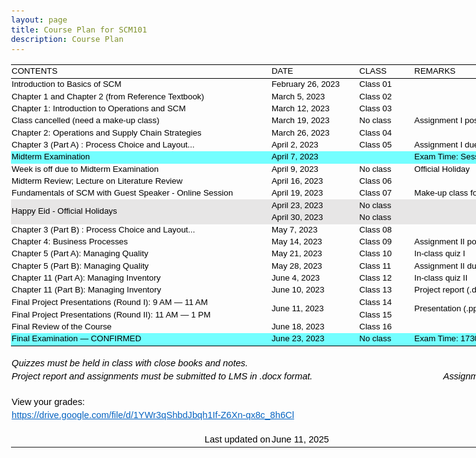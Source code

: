```yaml
---
layout: page
title: Course Plan for SCM101
description: Course Plan
---
```




<head>
<meta name=Generator content="Microsoft Excel 15">
<style id="course_17100_Styles">
<!--table
	{mso-displayed-decimal-separator:"\.";
	mso-displayed-thousand-separator:"\,";}
@page
	{margin:.75in .7in .75in .7in;
	mso-header-margin:.3in;
	mso-footer-margin:.3in;
	mso-page-orientation:landscape;}
tr
	{mso-height-source:auto;}
col
	{mso-width-source:auto;}
br
	{mso-data-placement:same-cell;}
.style16
	{color:#0563C1;
	font-size:12.0pt;
	font-weight:400;
	font-style:normal;
	text-decoration:underline;
	text-underline-style:single;
	font-family:Calibri, sans-serif;
	mso-font-charset:0;
	mso-style-name:Hyperlink;
	mso-style-id:8;}
a:link
	{color:#0563C1;
	font-size:12.0pt;
	font-weight:400;
	font-style:normal;
	text-decoration:underline;
	text-underline-style:single;
	font-family:Calibri, sans-serif;
	mso-font-charset:0;}
a:visited
	{color:#954F72;
	font-size:12.0pt;
	font-weight:400;
	font-style:normal;
	text-decoration:underline;
	text-underline-style:single;
	font-family:Calibri, sans-serif;
	mso-font-charset:0;}
.style0
	{mso-number-format:General;
	text-align:general;
	vertical-align:bottom;
	white-space:nowrap;
	mso-rotate:0;
	mso-background-source:auto;
	mso-pattern:auto;
	color:black;
	font-size:12.0pt;
	font-weight:400;
	font-style:normal;
	text-decoration:none;
	font-family:Calibri, sans-serif;
	mso-font-charset:0;
	border:none;
	mso-protection:locked visible;
	mso-style-name:Normal;
	mso-style-id:0;}
td
	{mso-style-parent:style0;
	padding-top:1px;
	padding-right:1px;
	padding-left:1px;
	mso-ignore:padding;
	color:black;
	font-size:12.0pt;
	font-weight:400;
	font-style:normal;
	text-decoration:none;
	font-family:Calibri, sans-serif;
	mso-font-charset:0;
	mso-number-format:General;
	text-align:general;
	vertical-align:bottom;
	border:none;
	mso-background-source:auto;
	mso-pattern:auto;
	mso-protection:locked visible;
	white-space:nowrap;
	mso-rotate:0;}
.xl65
	{mso-style-parent:style0;
	font-size:11.0pt;
	font-family:Arial, sans-serif;
	mso-font-charset:0;}
.xl66
	{mso-style-parent:style0;
	font-size:11.0pt;
	font-family:Arial, sans-serif;
	mso-font-charset:0;
	text-align:left;}
.xl67
	{mso-style-parent:style0;
	font-size:11.0pt;
	font-family:Arial, sans-serif;
	mso-font-charset:0;
	mso-number-format:"Medium Date";
	text-align:left;}
.xl68
	{mso-style-parent:style0;
	font-size:11.0pt;
	font-style:italic;
	font-family:Arial, sans-serif;
	mso-font-charset:0;
	vertical-align:middle;}
.xl69
	{mso-style-parent:style0;
	font-size:11.0pt;
	font-style:italic;
	font-family:Arial, sans-serif;
	mso-font-charset:0;
	mso-number-format:0%;}
.xl70
	{mso-style-parent:style0;
	font-size:11.0pt;
	font-style:italic;
	font-family:Arial, sans-serif;
	mso-font-charset:0;
	text-align:right;}
.xl71
	{mso-style-parent:style16;
	font-size:11.0pt;
	font-family:Arial, sans-serif;
	mso-font-charset:0;}
.xl72
	{mso-style-parent:style0;
	font-size:11.0pt;
	font-family:Arial, sans-serif;
	mso-font-charset:0;
	text-align:right;}
.xl73
	{mso-style-parent:style0;
	font-size:11.0pt;
	font-family:Arial, sans-serif;
	mso-font-charset:0;
	mso-number-format:"\[ENG\]\[$-409\]mmmm\\ d\\\,\\ yyyy\;\@";
	text-align:left;}
.xl74
	{mso-style-parent:style16;
	color:#0563C1;
	font-size:11.0pt;
	text-decoration:underline;
	text-underline-style:single;
	font-family:Arial, sans-serif;
	mso-font-charset:0;}
.xl75
	{mso-style-parent:style0;
	font-size:10.0pt;
	font-family:Arial, sans-serif;
	mso-font-charset:0;
	text-align:left;
	vertical-align:middle;
	border-top:.5pt solid windowtext;
	border-right:none;
	border-bottom:.5pt solid windowtext;
	border-left:none;}
.xl76
	{mso-style-parent:style0;
	font-size:10.0pt;
	font-family:Arial, sans-serif;
	mso-font-charset:0;
	text-align:left;
	vertical-align:middle;}
.xl77
	{mso-style-parent:style0;
	font-size:10.0pt;
	font-family:Arial, sans-serif;
	mso-font-charset:0;
	mso-number-format:"\[ENG\]\[$-409\]mmmm\\ d\\\,\\ yyyy\;\@";
	text-align:left;
	vertical-align:middle;}
.xl78
	{mso-style-parent:style0;
	font-size:10.0pt;
	font-family:Arial, sans-serif;
	mso-font-charset:0;
	text-align:left;
	vertical-align:middle;
	white-space:normal;}
.xl79
	{mso-style-parent:style0;
	font-size:10.0pt;
	font-family:Arial, sans-serif;
	mso-font-charset:0;
	text-align:left;
	vertical-align:middle;
	background:#73FEFF;
	mso-pattern:black none;}
.xl80
	{mso-style-parent:style0;
	font-size:10.0pt;
	font-family:Arial, sans-serif;
	mso-font-charset:0;
	mso-number-format:"\[ENG\]\[$-409\]mmmm\\ d\\\,\\ yyyy\;\@";
	text-align:left;
	vertical-align:middle;
	background:#73FEFF;
	mso-pattern:black none;}
.xl81
	{mso-style-parent:style0;
	font-size:10.0pt;
	font-family:Arial, sans-serif;
	mso-font-charset:0;
	vertical-align:middle;
	background:#73FEFF;
	mso-pattern:black none;}
.xl82
	{mso-style-parent:style0;
	font-size:10.0pt;
	font-family:Arial, sans-serif;
	mso-font-charset:0;
	vertical-align:middle;}
.xl83
	{mso-style-parent:style0;
	font-size:10.0pt;
	font-family:Arial, sans-serif;
	mso-font-charset:0;
	text-align:left;
	vertical-align:middle;
	background:#E7E6E6;
	mso-pattern:black none;
	white-space:normal;}
.xl84
	{mso-style-parent:style0;
	font-size:10.0pt;
	font-family:Arial, sans-serif;
	mso-font-charset:0;
	mso-number-format:"\[ENG\]\[$-409\]mmmm\\ d\\\,\\ yyyy\;\@";
	text-align:left;
	vertical-align:middle;
	background:#E7E6E6;
	mso-pattern:black none;}
.xl85
	{mso-style-parent:style0;
	font-size:10.0pt;
	font-family:Arial, sans-serif;
	mso-font-charset:0;
	text-align:left;
	vertical-align:middle;
	background:#E7E6E6;
	mso-pattern:black none;}
.xl86
	{mso-style-parent:style0;
	font-size:10.0pt;
	font-family:Arial, sans-serif;
	mso-font-charset:0;
	vertical-align:middle;
	white-space:normal;}
.xl87
	{mso-style-parent:style0;
	font-size:10.0pt;
	font-family:Arial, sans-serif;
	mso-font-charset:0;
	text-align:left;
	vertical-align:middle;
	border-top:none;
	border-right:none;
	border-bottom:.5pt solid windowtext;
	border-left:none;
	background:#73FEFF;
	mso-pattern:black none;}
.xl88
	{mso-style-parent:style0;
	font-size:10.0pt;
	font-family:Arial, sans-serif;
	mso-font-charset:0;
	mso-number-format:"\[ENG\]\[$-409\]mmmm\\ d\\\,\\ yyyy\;\@";
	text-align:left;
	vertical-align:middle;
	border-top:none;
	border-right:none;
	border-bottom:.5pt solid windowtext;
	border-left:none;
	background:#73FEFF;
	mso-pattern:black none;}
.xl89
	{mso-style-parent:style0;
	font-size:10.0pt;
	font-family:Arial, sans-serif;
	mso-font-charset:0;
	mso-number-format:"Medium Date";
	vertical-align:middle;
	border-top:none;
	border-right:none;
	border-bottom:.5pt solid windowtext;
	border-left:none;
	background:#73FEFF;
	mso-pattern:black none;}
-->
</style>
</head>

<body link="#0563C1" vlink="#954F72" class=xl65>

<div id="course_17100" align=center x:publishsource="Excel">

<table border=0 cellpadding=0 cellspacing=0 width=916 style='border-collapse:
 collapse;table-layout:fixed;width:687pt'>
 <col class=xl65 width=416 style='mso-width-source:userset;mso-width-alt:13312;
 width:312pt'>
 <col class=xl65 width=140 style='mso-width-source:userset;mso-width-alt:4480;
 width:105pt'>
 <col class=xl65 width=88 style='mso-width-source:userset;mso-width-alt:2816;
 width:66pt'>
 <col class=xl65 width=272 style='mso-width-source:userset;mso-width-alt:8704;
 width:204pt'>
 <tr height=23 style='mso-height-source:userset;height:17.0pt'>
  <td height=23 class=xl75 width=416 style='height:17.0pt;width:312pt'>CONTENTS</td>
  <td class=xl75 width=140 style='width:105pt'>DATE</td>
  <td class=xl75 width=88 style='width:66pt'>CLASS</td>
  <td class=xl75 width=272 style='width:204pt'>REMARKS</td>
 </tr>
 <tr height=19 style='height:14.0pt'>
  <td height=19 class=xl76 style='height:14.0pt'>Introduction to Basics of SCM</td>
  <td class=xl77>February 26, 2023</td>
  <td class=xl76>Class 01</td>
  <td class=xl76></td>
 </tr>
 <tr height=19 style='height:14.0pt'>
  <td height=19 class=xl76 style='height:14.0pt'>Chapter 1 and Chapter 2 (from
  Reference Textbook)</td>
  <td class=xl77>March 5, 2023</td>
  <td class=xl76>Class 02</td>
  <td class=xl76></td>
 </tr>
 <tr height=19 style='height:14.0pt'>
  <td height=19 class=xl76 style='height:14.0pt'>Chapter 1: Introduction to
  Operations and SCM</td>
  <td class=xl77>March 12, 2023</td>
  <td class=xl76>Class 03</td>
  <td class=xl76></td>
 </tr>
 <tr height=19 style='height:14.0pt'>
  <td height=19 class=xl76 style='height:14.0pt'>Class cancelled (need a
  make-up class)</td>
  <td class=xl77>March 19, 2023</td>
  <td class=xl76>No class</td>
  <td class=xl76>Assignment I posted on LMS</td>
 </tr>
 <tr height=19 style='height:14.0pt'>
  <td height=19 class=xl76 style='height:14.0pt'>Chapter 2: Operations and
  Supply Chain Strategies</td>
  <td class=xl77>March 26, 2023</td>
  <td class=xl76>Class 04</td>
  <td class=xl76></td>
 </tr>
 <tr height=19 style='height:14.0pt'>
  <td height=19 class=xl78 width=416 style='height:14.0pt;width:312pt'>Chapter
  3 (Part A) : Process Choice and Layout...</td>
  <td class=xl77>April 2, 2023</td>
  <td class=xl76>Class 05</td>
  <td class=xl76>Assignment I due</td>
 </tr>
 <tr height=19 style='height:14.0pt'>
  <td height=19 class=xl79 style='height:14.0pt'>Midterm Examination</td>
  <td class=xl80>April 7, 2023</td>
  <td class=xl79>&nbsp;</td>
  <td class=xl81>Exam Time: Session III</td>
 </tr>
 <tr height=19 style='height:14.0pt'>
  <td height=19 class=xl76 style='height:14.0pt'>Week is off due to Midterm
  Examination</td>
  <td class=xl77>April 9, 2023</td>
  <td class=xl76>No class</td>
  <td class=xl82>Official Holiday</td>
 </tr>
 <tr height=19 style='height:14.0pt'>
  <td height=19 class=xl78 width=416 style='height:14.0pt;width:312pt'>Midterm
  Review; Lecture on Literature Review</td>
  <td class=xl77>April 16, 2023</td>
  <td class=xl76>Class 06</td>
  <td class=xl82></td>
 </tr>
 <tr height=19 style='height:14.0pt'>
  <td height=19 class=xl78 width=416 style='height:14.0pt;width:312pt'>Fundamentals
  of SCM with Guest Speaker - Online Session</td>
  <td class=xl77>April 19, 2023</td>
  <td class=xl76>Class 07</td>
  <td class=xl82>Make-up class for March 19, 2023</td>
 </tr>
 <tr height=20 style='mso-height-source:userset;height:15.0pt'>
  <td rowspan=2 height=39 class=xl83 width=416 style='height:29.0pt;width:312pt'>Happy
  Eid - Official Holidays</td>
  <td class=xl84>April 23, 2023</td>
  <td class=xl85>No class</td>
  <td class=xl85>&nbsp;</td>
 </tr>
 <tr height=19 style='height:14.0pt'>
  <td height=19 class=xl84 style='height:14.0pt'>April 30, 2023</td>
  <td class=xl85>No class</td>
  <td class=xl85>&nbsp;</td>
 </tr>
 <tr height=19 style='height:14.0pt'>
  <td height=19 class=xl76 style='height:14.0pt'>Chapter 3 (Part B) : Process
  Choice and Layout...</td>
  <td class=xl77>May 7, 2023</td>
  <td class=xl76>Class 08</td>
  <td class=xl82></td>
 </tr>
 <tr height=19 style='height:14.0pt'>
  <td height=19 class=xl76 style='height:14.0pt'>Chapter 4: Business Processes</td>
  <td class=xl77>May 14, 2023</td>
  <td class=xl76>Class 09</td>
  <td class=xl82>Assignment II posted on LMS</td>
 </tr>
 <tr height=19 style='height:14.0pt'>
  <td height=19 class=xl76 style='height:14.0pt'>Chapter 5 (Part A): Managing
  Quality</td>
  <td class=xl77>May 21, 2023</td>
  <td class=xl76>Class 10</td>
  <td class=xl76>In-class quiz I</td>
 </tr>
 <tr height=19 style='height:14.0pt'>
  <td height=19 class=xl76 style='height:14.0pt'>Chapter 5 (Part B): Managing
  Quality</td>
  <td class=xl77>May 28, 2023</td>
  <td class=xl76>Class 11</td>
  <td class=xl82>Assignment II due by May 28, 2023</td>
 </tr>
 <tr height=19 style='height:14.0pt'>
  <td height=19 class=xl78 width=416 style='height:14.0pt;width:312pt'>Chapter
  11 (Part A): Managing Inventory</td>
  <td class=xl77>June 4, 2023</td>
  <td class=xl76>Class 12</td>
  <td class=xl76>In-class quiz II</td>
 </tr>
 <tr height=19 style='height:14.0pt'>
  <td height=19 class=xl78 width=416 style='height:14.0pt;width:312pt'>Chapter
  11 (Part B): Managing Inventory</td>
  <td class=xl77>June 10, 2023</td>
  <td class=xl76>Class 13</td>
  <td class=xl86 width=272 style='width:204pt'>Project report (.docx) due by
  June 09</td>
 </tr>
 <tr height=20 style='mso-height-source:userset;height:15.0pt'>
  <td height=20 class=xl76 style='height:15.0pt'>Final Project Presentations
  (Round I): 9 AM ― 11 AM</td>
  <td rowspan=2 class=xl77>June 11, 2023</td>
  <td class=xl76>Class 14</td>
  <td rowspan=2 class=xl78 width=272 style='width:204pt'>Presentation (.pptx)
  due by June 11</td>
 </tr>
 <tr height=19 style='height:14.0pt'>
  <td height=19 class=xl76 style='height:14.0pt'>Final Project Presentations
  (Round II): 11 AM ― 1 PM</td>
  <td class=xl76>Class 15</td>
 </tr>
 <tr height=19 style='height:14.0pt'>
  <td height=19 class=xl78 width=416 style='height:14.0pt;width:312pt'>Final
  Review of the Course</td>
  <td class=xl77>June 18, 2023</td>
  <td class=xl76>Class 16</td>
  <td class=xl82></td>
 </tr>
 <tr height=19 style='height:14.0pt'>
  <td height=19 class=xl87 style='height:14.0pt'>Final Examination ― CONFIRMED</td>
  <td class=xl88>June 23, 2023</td>
  <td class=xl89>No class</td>
  <td class=xl89>Exam Time: 1730 ― 1930 (Session III)</td>
 </tr>
 <tr height=19 style='height:14.0pt'>
  <td height=19 class=xl66 style='height:14.0pt'></td>
  <td class=xl67></td>
  <td class=xl66></td>
  <td class=xl66></td>
 </tr>
 <tr height=19 style='height:14.0pt'>
  <td height=19 class=xl68 style='height:14.0pt'>Quizzes must be held in class
  with close books and notes.</td>
  <td class=xl67></td>
  <td class=xl69></td>
  <td class=xl70>Quizzes (2)<span style='mso-spacerun:yes'>     </span>10%</td>
 </tr>
 <tr height=19 style='height:14.0pt'>
  <td height=19 class=xl68 colspan=2 style='height:14.0pt;mso-ignore:colspan'>Project
  report and assignments must be submitted to LMS in .docx format.</td>
  <td class=xl69></td>
  <td class=xl70>Assignments (2)<span style='mso-spacerun:yes'>  </span>+
  Project (1)<span style='mso-spacerun:yes'>     </span>20%</td>
 </tr>
 <tr height=19 style='height:14.0pt'>
  <td height=19 class=xl66 style='height:14.0pt'></td>
  <td class=xl67></td>
  <td class=xl69></td>
  <td class=xl70>Midterm Exam (1)<span style='mso-spacerun:yes'>     </span>30%</td>
 </tr>
 <tr height=19 style='height:14.0pt'>
  <td height=19 class=xl71 style='height:14.0pt'>View your grades:</td>
  <td class=xl65></td>
  <td class=xl69></td>
  <td class=xl70>Final Exam (1)<span style='mso-spacerun:yes'>     </span>40%</td>
 </tr>
 <tr height=19 style='height:14.0pt'>
  <td height=19 class=xl74 colspan=2 style='height:14.0pt;mso-ignore:colspan'><a
  href="https://drive.google.com/file/d/1YWr3qShbdJbqh1If-Z6Xn-qx8c_8h6Cl"
  target="_parent" title="Link for grades"><span style='font-size:11.0pt;
  font-family:Arial, sans-serif;mso-font-charset:0'>https://drive.google.com/file/d/1YWr3qShbdJbqh1If-Z6Xn-qx8c_8h6Cl</span></a></td>
  <td class=xl65></td>
  <td class=xl65></td>
 </tr>
 <tr height=19 style='height:14.0pt'>
  <td height=19 class=xl65 style='height:14.0pt'></td>
  <td class=xl65></td>
  <td class=xl65></td>
  <td class=xl65></td>
 </tr>
 <tr height=19 style='height:14.0pt'>
  <td height=19 class=xl72 style='height:14.0pt'>Last updated on</td>
  <td class=xl73>June 11, 2025</td>
  <td class=xl65></td>
  <td class=xl65></td>
 </tr>
 <tr height=0 style='display:none'>
  <td width=416 style='width:312pt'></td>
  <td width=140 style='width:105pt'></td>
  <td width=88 style='width:66pt'></td>
  <td width=272 style='width:204pt'></td>
 </tr>
</table>

</div>

</body>

</html>
